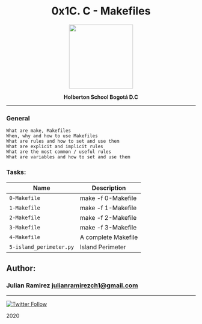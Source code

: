 <H1 align="center"> 0x1C. C - Makefiles </H1>

<p align="center">
   <a href="https://www.holbertonschool.com/co"><img src="https://user-images.strikinglycdn.com/res/hrscywv4p/image/upload/c_limit,fl_lossy,h_1440,w_720,f_auto,q_auto/79001/368330_619080.png" width="170" height="170"/></a>

<p align="center"> 
   <b>Holberton School Bogotá D.C</b>
                
----
<H3> General </H3>
   
    What are make, Makefiles
    When, why and how to use Makefiles
    What are rules and how to set and use them
    What are explicit and implicit rules
    What are the most common / useful rules
    What are variables and how to set and use them


### Tasks:

| Name | Description                    |
| ------------- | ------------------------------ |
| `0-Makefile`      |  make -f 0-Makefile    |
| `1-Makefile`      |  make -f 1-Makefile   |
| `2-Makefile`      |    make -f 2-Makefile   |
| `3-Makefile`   | make -f 3-Makefile   |
| `4-Makefile`      | A complete Makefile|
| `5-island_perimeter.py`      | Island Perimeter|

## Author: 
### Julian Ramirez <julianramirezch1@gmail.com>
----
[![Twitter Follow](https://img.shields.io/twitter/follow/JulianR_30.svg?style=social&label=Follow)](https://twitter.com/JulianR_30)

2020